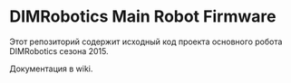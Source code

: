 DIMRobotics Main Robot Firmware
============================

Этот репозиторий содержит исходный код проекта основного робота DIMRobotics сезона 2015.

Документация в wiki.
